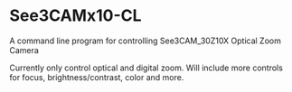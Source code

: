 # See3CAMx10-CL
A command line program for controlling See3CAM_30Z10X Optical Zoom Camera

Currently only control optical and digital zoom. Will include more controls for focus, brightness/contrast, color and more.
